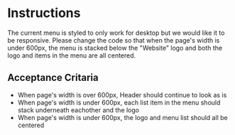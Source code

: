 # Instructions

The current menu is styled to only work for desktop but we would like it to be responsive. Please change the code so that when the page's width is under 600px, the menu is stacked below the "Website" logo and both the logo and items in the menu are all centered.

## Acceptance Critaria

- When page's width is over 600px, Header should continue to look as is
- When page's width is under 600px, each list item in the menu should stack underneath eachother and the logo
- When page's width is under 600px, the logo and menu list should all be centered
